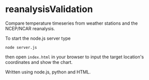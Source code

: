 # reanalysisValidation

Compare temperature timeseries from weather stations and the NCEP/NCAR reanalysis. 

To start the node.js server type

`node server.js`

then open `index.html` in your browser to input the target location's coordinates and show the chart. 

Written using node.js, python and HTML.  
